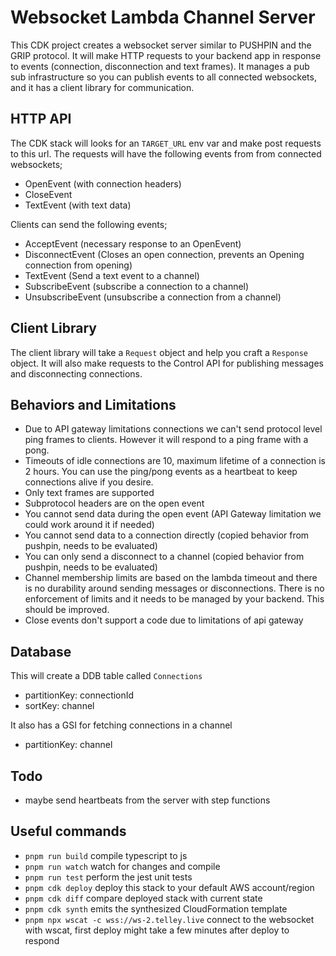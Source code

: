 # Websocket Lambda Channel Server

This CDK project creates a websocket server similar to PUSHPIN and the GRIP protocol. It will make HTTP requests to your backend app in response to events (connection, disconnection and text frames). It manages a pub sub infrastructure so you can publish events to all connected websockets, and it has a client library for communication.

## HTTP API

The CDK stack will looks for an `TARGET_URL` env var and make post requests to this url. The requests will have the following events from from connected websockets;

- OpenEvent (with connection headers)
- CloseEvent
- TextEvent (with text data)

Clients can send the following events;

- AcceptEvent (necessary response to an OpenEvent)
- DisconnectEvent (Closes an open connection, prevents an Opening connection from opening)
- TextEvent (Send a text event to a channel)
- SubscribeEvent (subscribe a connection to a channel)
- UnsubscribeEvent (unsubscribe a connection from a channel)

## Client Library

The client library will take a `Request` object and help you craft a `Response` object. It will also make requests to the Control API for publishing messages and disconnecting connections.

## Behaviors and Limitations

- Due to API gateway limitations connections we can't send protocol level ping frames to clients. However it will respond to a ping frame with a pong.
- Timeouts of idle connections are 10, maximum lifetime of a connection is 2 hours. You can use the ping/pong events as a heartbeat to keep connections alive if you desire.
- Only text frames are supported
- Subprotocol headers are on the open event
- You cannot send data during the open event (API Gateway limitation we could work around it if needed)
- You cannot send data to a connection directly (copied behavior from pushpin, needs to be evaluated)
- You can only send a disconnect to a channel (copied behavior from pushpin, needs to be evaluated)
- Channel membership limits are based on the lambda timeout and there is no durability around sending messages or disconnections. There is no enforcement of limits and it needs to be managed by your backend. This should be improved.
- Close events don't support a code due to limitations of api gateway

## Database

This will create a DDB table called `Connections`

- partitionKey: connectionId
- sortKey: channel

It also has a GSI for fetching connections in a channel

- partitionKey: channel

## Todo

- maybe send heartbeats from the server with step functions

## Useful commands

- `pnpm run build`   compile typescript to js
- `pnpm run watch`   watch for changes and compile
- `pnpm run test`    perform the jest unit tests
- `pnpm cdk deploy`      deploy this stack to your default AWS account/region
- `pnpm cdk diff`        compare deployed stack with current state
- `pnpm cdk synth`       emits the synthesized CloudFormation template
- `pnpm npx wscat -c wss://ws-2.telley.live`     connect to the websocket with wscat, first deploy might take a few minutes after deploy to respond
